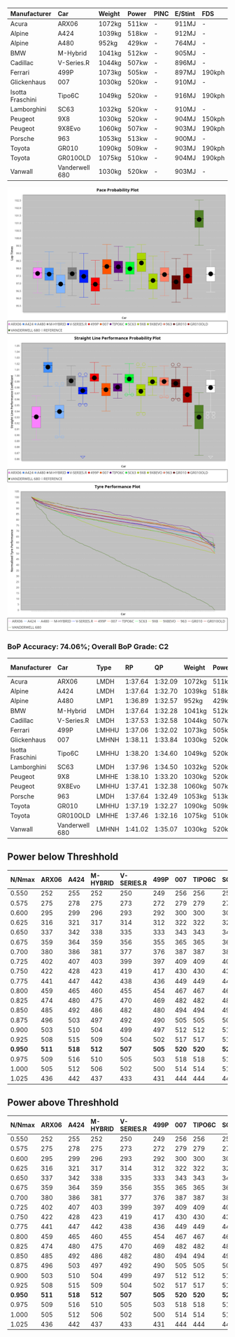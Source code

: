 | Manufacturer     | Car            | Weight | Power | PINC    | E/Stint | FDS     |
|:-|:-|:-|:-|:-|:-|:-|
| Acura            | ARX06          | 1072kg | 511kw |    -    | 911MJ   |    -    |
| Alpine           | A424           | 1039kg | 518kw |    -    | 912MJ   |    -    |
| Alpine           | A480           | 952kg  | 429kw |    -    | 764MJ   |    -    |
| BMW              | M-Hybrid       | 1041kg | 512kw |    -    | 905MJ   |    -    |
| Cadillac         | V-Series.R     | 1044kg | 507kw |    -    | 896MJ   |    -    |
| Ferrari          | 499P           | 1073kg | 505kw |    -    | 897MJ   | 190kph  |
| Glickenhaus      | 007            | 1030kg | 520kw |    -    | 910MJ   |    -    |
| Isotta Fraschini | Tipo6C         | 1049kg | 520kw |    -    | 916MJ   | 190kph  |
| Lamborghini      | SC63           | 1032kg | 520kw |    -    | 910MJ   |    -    |
| Peugeot          | 9X8            | 1030kg | 520kw |    -    | 904MJ   | 150kph  |
| Peugeot          | 9X8Evo         | 1060kg | 507kw |    -    | 903MJ   | 190kph  |
| Porsche          | 963            | 1053kg | 513kw |    -    | 900MJ   |    -    |
| Toyota           | GR010          | 1090kg | 509kw |    -    | 903MJ   | 190kph  |
| Toyota           | GR010OLD       | 1075kg | 510kw |    -    | 904MJ   | 190kph  |
| Vanwall          | Vanderwell 680 | 1030kg | 520kw |    -    | 903MJ   |    -    |

![PACECHART](./IMG/ACOMETHOD.png)
![STRAIGHTLINEPERFORMANCECHART](./IMG/ACOMETHOD_sp.png)
![TYREPERFORMANCECHART](./IMG/ACOMETHOD_tw.png)

### BoP Accuracy: 74.06%; Overall BoP Grade: C2
| Manufacturer     | Car            | Type  | RP      | QP      | Weight | Power¹ | Threshhold | PINC    | Power² | E/Stint | AVG Vmax  | FDS     | RDLC | L/Stint | BOP-Grade | Model Accuracy | Model Points | Match%  | SimDiff |
|:-|:-|:-|:-|:-|:-|:-|:-|:-|:-|:-|:-|:-|:-|:-|:-|:-|:-|:-|:-|
| Acura            | ARX06          | LMDH  | 1:37.64 | 1:32.09 | 1072kg | 511kw  | 210.0kph   |    -    | 511kw  |  911MJ  | 307.41kph |    -    | 1.00 | 29      | +D1       | 100.00%        | 995          | 68.79%  | ±0.02s  |
| Alpine           | A424           | LMDH  | 1:37.64 | 1:32.70 | 1039kg | 518kw  | 210.0kph   |    -    | 518kw  |  912MJ  | 323.54kph |    -    | 1.01 | 29      | ~A1       | 86.43%         | 618          | 95.58%  | #       |
| Alpine           | A480           | LMP1  | 1:36.89 | 1:32.57 |  952kg | 429kw  | 210.0kph   |    -    | 429kw  |  764MJ  | 307.49kph |    -    | 0.98 | 27      | -E1       | 68.63%         | 967          | 59.71%  | #       |
| BMW              | M-Hybrid       | LMDH  | 1:37.64 | 1:32.28 | 1041kg | 512kw  | 210.0kph   |    -    | 512kw  |  905MJ  | 318.99kph |    -    | 1.02 | 29      | +B1       | 93.77%         | 1672         | 89.98%  | ±0.11s  |
| Cadillac         | V-Series.R     | LMDH  | 1:37.53 | 1:32.58 | 1044kg | 507kw  | 210.0kph   |    -    | 507kw  |  896MJ  | 314.41kph |    -    | 1.02 | 29      | -A2       | 83.12%         | 1921         | 93.03%  | ±0.09s  |
| Ferrari          | 499P           | LMHHU | 1:37.06 | 1:32.02 | 1073kg | 505kw  | 210.0kph   |    -    | 505kw  |  897MJ  | 317.04kph | 190kph  | 1.01 | 29      | -C2       | 69.49%         | 1950         | 70.66%  | #       |
| Glickenhaus      | 007            | LMHNH | 1:38.11 | 1:33.84 | 1030kg | 520kw  | 210.0kph   |    -    | 520kw  |  910MJ  | 318.14kph |    -    | 0.96 | 29      | ~A1       | 89.50%         | 1518         | 100.00% | #       |
| Isotta Fraschini | Tipo6C         | LMHHU | 1:38.20 | 1:34.60 | 1049kg | 520kw  | 210.0kph   |    -    | 520kw  |  916MJ  | 317.77kph | 190kph  | 1.05 | 29      | +E2       | 73.56%         | 64           | 54.35%  | #       |
| Lamborghini      | SC63           | LMDH  | 1:37.96 | 1:34.50 | 1032kg | 520kw  | 210.0kph   |    -    | 520kw  |  910MJ  | 320.75kph |    -    | 1.05 | 29      | +B1       | 95.82%         | 459          | 85.38%  | #       |
| Peugeot          | 9X8            | LMHHE | 1:38.10 | 1:33.20 | 1030kg | 520kw  | 210.0kph   |    -    | 520kw  |  904MJ  | 317.08kph | 150kph  | 1.04 | 29      | ~A1       | 88.75%         | 2383         | 100.00% | #       |
| Peugeot          | 9X8Evo         | LMHHU | 1:37.41 | 1:32.38 | 1060kg | 507kw  | 210.0kph   |    -    | 507kw  |  903MJ  | 317.19kph | 190kph  | 1.00 | 29      | -A2       | 66.97%         | 221          | 93.57%  | #       |
| Porsche          | 963            | LMDH  | 1:37.64 | 1:32.49 | 1053kg | 513kw  | 210.0kph   |    -    | 513kw  |  900MJ  | 317.86kph |    -    | 1.01 | 29      | ~A1       | 81.02%         | 5243         | 100.00% | ±0.06s  |
| Toyota           | GR010          | LMHHU | 1:37.19 | 1:32.27 | 1090kg | 509kw  | 210.0kph   |    -    | 509kw  |  903MJ  | 314.83kph | 190kph  | 1.00 | 29      | -C1       | 73.70%         | 2701         | 77.03%  | #       |
| Toyota           | GR010OLD       | LMHHE | 1:37.46 | 1:32.16 | 1075kg | 510kw  | 210.0kph   |    -    | 510kw  |  904MJ  | 313.18kph | 190kph  | 1.02 | 29      | -B2       | 99.03%         | 1536         | 81.25%  | #       |
| Vanwall          | Vanderwell 680 | LMHNH | 1:41.02 | 1:35.07 | 1030kg | 520kw  | 210.0kph   |    -    | 520kw  |  903MJ  | 310.54kph |    -    | 1.02 | 29      | +Ω2       | 97.01%         | 649          | -58.41% | #       |

## Power below Threshhold
| N/Nmax    | ARX06   | A424    | M-HYBRID | V-SERIES.R | 499P    | 007     | TIPO6C  | SC63    | 9X8     | 9X8EVO  | 963     | GR010   | GR010OLD | VANDERWELL 680 | ​     | RPM      | A480    |
|:-|:-|:-|:-|:-|:-|:-|:-|:-|:-|:-|:-|:-|:-|:-|:-|:-|:-|
|  0.550    |  252    |  255    |  252     |  250       |  249    |  256    |  256    |  256    |  256    |  250    |  253    |  251    |  251     |  256           |  ​    |   --     |   -     |
|  0.575    |  275    |  278    |  275     |  273       |  272    |  279    |  279    |  279    |  279    |  273    |  276    |  274    |  274     |  279           |  ​    |   --     |   -     |
|  0.600    |  295    |  299    |  296     |  293       |  292    |  300    |  300    |  300    |  300    |  293    |  296    |  294    |  295     |  300           |  ​    |   --     |   -     |
|  0.625    |  316    |  321    |  317     |  314       |  312    |  322    |  322    |  322    |  322    |  314    |  317    |  315    |  316     |  322           |  ​    |   --     |   -     |
|  0.650    |  337    |  342    |  338     |  335       |  333    |  343    |  343    |  343    |  343    |  335    |  338    |  336    |  337     |  343           |  ​    |   --     |   -     |
|  0.675    |  359    |  364    |  359     |  356       |  355    |  365    |  365    |  365    |  365    |  356    |  360    |  357    |  358     |  365           |  ​    |   --     |   -     |
|  0.700    |  380    |  386    |  381     |  377       |  376    |  387    |  387    |  387    |  387    |  377    |  382    |  379    |  380     |  387           |  ​    |   --     |   -     |
|  0.725    |  402    |  407    |  403     |  399       |  397    |  409    |  409    |  409    |  409    |  399    |  403    |  400    |  401     |  409           |  ​    |   --     |   -     |
|  0.750    |  422    |  428    |  423     |  419       |  417    |  430    |  430    |  430    |  430    |  419    |  424    |  421    |  422     |  430           |  ​    |   --     |   -     |
|  0.775    |  441    |  447    |  442     |  438       |  436    |  449    |  449    |  449    |  449    |  438    |  443    |  440    |  441     |  449           |  ​    |  5000    |  252    |
|  0.800    |  459    |  465    |  460     |  455       |  454    |  467    |  467    |  467    |  467    |  455    |  461    |  457    |  458     |  467           |  ​    |  5500    |  297    |
|  0.825    |  474    |  480    |  475     |  470       |  469    |  482    |  482    |  482    |  482    |  470    |  476    |  472    |  473     |  482           |  ​    |  6000    |  332    |
|  0.850    |  485    |  492    |  486     |  482       |  480    |  494    |  494    |  494    |  494    |  482    |  487    |  484    |  485     |  494           |  ​    |  6500    |  375    |
|  0.875    |  496    |  503    |  497     |  492       |  490    |  505    |  505    |  505    |  505    |  492    |  498    |  494    |  495     |  505           |  ​    |  7000    |  419    |
|  0.900    |  503    |  510    |  504     |  499       |  497    |  512    |  512    |  512    |  512    |  499    |  505    |  501    |  502     |  512           |  ​    |  7500    |  430    |
|  0.925    |  508    |  515    |  509     |  504       |  502    |  517    |  517    |  517    |  517    |  504    |  510    |  506    |  507     |  517           |  ​    |  8000    |  426    |
| **0.950** | **511** | **518** | **512**  | **507**    | **505** | **520** | **520** | **520** | **520** | **507** | **513** | **509** | **510**  | **520**        | **​** | **8500** | **429** |
|  0.975    |  509    |  516    |  510     |  505       |  503    |  518    |  518    |  518    |  518    |  505    |  511    |  507    |  508     |  518           |  ​    |  9000    |  214    |
|  1.000    |  505    |  512    |  506     |  502       |  500    |  514    |  514    |  514    |  514    |  502    |  507    |  504    |  505     |  514           |  ​    |   --     |   -     |
|  1.025    |  436    |  442    |  437     |  433       |  431    |  444    |  444    |  444    |  444    |  433    |  438    |  435    |  436     |  444           |  ​    |   --     |   -     |

## Power above Threshhold
| N/Nmax    | ARX06   | A424    | M-HYBRID | V-SERIES.R | 499P    | 007     | TIPO6C  | SC63    | 9X8     | 9X8EVO  | 963     | GR010   | GR010OLD | VANDERWELL 680 | ​     | RPM      | A480    |
|:-|:-|:-|:-|:-|:-|:-|:-|:-|:-|:-|:-|:-|:-|:-|:-|:-|:-|
|  0.550    |  252    |  255    |  252     |  250       |  249    |  256    |  256    |  256    |  256    |  250    |  253    |  251    |  251     |  256           |  ​    |   --     |   -     |
|  0.575    |  275    |  278    |  275     |  273       |  272    |  279    |  279    |  279    |  279    |  273    |  276    |  274    |  274     |  279           |  ​    |   --     |   -     |
|  0.600    |  295    |  299    |  296     |  293       |  292    |  300    |  300    |  300    |  300    |  293    |  296    |  294    |  295     |  300           |  ​    |   --     |   -     |
|  0.625    |  316    |  321    |  317     |  314       |  312    |  322    |  322    |  322    |  322    |  314    |  317    |  315    |  316     |  322           |  ​    |   --     |   -     |
|  0.650    |  337    |  342    |  338     |  335       |  333    |  343    |  343    |  343    |  343    |  335    |  338    |  336    |  337     |  343           |  ​    |   --     |   -     |
|  0.675    |  359    |  364    |  359     |  356       |  355    |  365    |  365    |  365    |  365    |  356    |  360    |  357    |  358     |  365           |  ​    |   --     |   -     |
|  0.700    |  380    |  386    |  381     |  377       |  376    |  387    |  387    |  387    |  387    |  377    |  382    |  379    |  380     |  387           |  ​    |   --     |   -     |
|  0.725    |  402    |  407    |  403     |  399       |  397    |  409    |  409    |  409    |  409    |  399    |  403    |  400    |  401     |  409           |  ​    |   --     |   -     |
|  0.750    |  422    |  428    |  423     |  419       |  417    |  430    |  430    |  430    |  430    |  419    |  424    |  421    |  422     |  430           |  ​    |   --     |   -     |
|  0.775    |  441    |  447    |  442     |  438       |  436    |  449    |  449    |  449    |  449    |  438    |  443    |  440    |  441     |  449           |  ​    |  5000    |  252    |
|  0.800    |  459    |  465    |  460     |  455       |  454    |  467    |  467    |  467    |  467    |  455    |  461    |  457    |  458     |  467           |  ​    |  5500    |  297    |
|  0.825    |  474    |  480    |  475     |  470       |  469    |  482    |  482    |  482    |  482    |  470    |  476    |  472    |  473     |  482           |  ​    |  6000    |  332    |
|  0.850    |  485    |  492    |  486     |  482       |  480    |  494    |  494    |  494    |  494    |  482    |  487    |  484    |  485     |  494           |  ​    |  6500    |  375    |
|  0.875    |  496    |  503    |  497     |  492       |  490    |  505    |  505    |  505    |  505    |  492    |  498    |  494    |  495     |  505           |  ​    |  7000    |  419    |
|  0.900    |  503    |  510    |  504     |  499       |  497    |  512    |  512    |  512    |  512    |  499    |  505    |  501    |  502     |  512           |  ​    |  7500    |  430    |
|  0.925    |  508    |  515    |  509     |  504       |  502    |  517    |  517    |  517    |  517    |  504    |  510    |  506    |  507     |  517           |  ​    |  8000    |  426    |
| **0.950** | **511** | **518** | **512**  | **507**    | **505** | **520** | **520** | **520** | **520** | **507** | **513** | **509** | **510**  | **520**        | **​** | **8500** | **429** |
|  0.975    |  509    |  516    |  510     |  505       |  503    |  518    |  518    |  518    |  518    |  505    |  511    |  507    |  508     |  518           |  ​    |  9000    |  214    |
|  1.000    |  505    |  512    |  506     |  502       |  500    |  514    |  514    |  514    |  514    |  502    |  507    |  504    |  505     |  514           |  ​    |   --     |   -     |
|  1.025    |  436    |  442    |  437     |  433       |  431    |  444    |  444    |  444    |  444    |  433    |  438    |  435    |  436     |  444           |  ​    |   --     |   -     |
